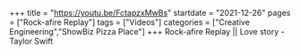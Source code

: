 +++
title = "https://youtu.be/FctapzxMwBs"
startdate = "2021-12-26"
pages = ["Rock-afire Replay"]
tags = ["Videos"]
categories = ["Creative Engineering","ShowBiz Pizza Place"]
+++
Rock-afire Replay || Love story - Taylor Swift
